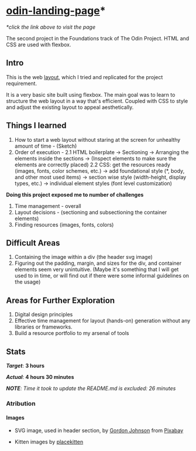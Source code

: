 # [odin-landing-page](https://anazthaj.github.io/odin-landing-page/)*
*\*click the link above to visit the page*

The second project in the Foundations track of The Odin Project. HTML and CSS are used with flexbox.


## Intro
This is the web [layout](https://cdn.statically.io/gh/TheOdinProject/curriculum/main/foundations/html_css/project/odin-project.png), which I tried and replicated for the project requirement.

It is a very basic site built using flexbox. The main goal was to learn to structure the web layout in a way that's efficient. Coupled with CSS to style and adjust the existing layout to appeal aesthetically.

## Things I learned
1. How to start a web layout without staring at the screen for unhealthy amount of time - (Sketch)
2. Order of execution - 
    2.1 HTML boilerplate -> Sectioning -> Arranging the elements inside the sections -> (Inspect elements to make sure the elements are correctly placed)
    2.2 CSS: get the resources ready (images, fonts, color schemes, etc.) -> add foundational style (*, body, and other most used items) -> section wise style (width-height, display types, etc.) -> individual element styles (font level customization)

**Doing this project exposed me to number of challenges**
1. Time management - overall
2. Layout decisions - (sectioning and subsectioning the container elements)
3. Finding resources (images, fonts, colors)

## Difficult Areas
1. Containing the image within a div (the header svg image)
2. Figuring out the padding, margin, and sizes for the div, and container elements seem very unintuitive. (Maybe it's something that I will get used to in time, or will find out if there were some informal guidelines on the usage)

## Areas for Further Exploration
1. Digital design principles
2. Effective time management for layout (hands-on) generation without any libraries or frameworks.
3. Build a resource portfolio to my arsenal of tools

## Stats
_**Target**_:   **3 hours**

_**Actual**_:   **4 hours 30 minutes**

_**NOTE**: Time it took to update the README.md is excluded: 26 minutes_

### Atribution
#### Images
- SVG image, used in header section, by [Gordon Johnson](https://pixabay.com/users/gdj-1086657/?utm_source=link-attribution&amp;utm_medium=referral&amp;utm_campaign=image&amp;utm_content=1751176) from [Pixabay](https://pixabay.com/?utm_source=link-attribution&amp;utm_medium=referral&amp;utm_campaign=image&amp;utm_content=1751176)

- Kitten images by [placekitten](https://placekitten.com/)

